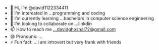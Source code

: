 - 👋 Hi, I’m @david1122334411
- 👀 I’m interested in ...programming and  coding
- 🌱 I’m currently learning ...bachelors in computer science engineering
- 💞️ I’m looking to collaborate on ...linkdin
- 📫 How to reach me ...davidghoshal72@gmail.com
- 😄 Pronouns: ...
- ⚡ Fun fact: ...i am introvert but very frank with friends

<!---
david1122334411/david1122334411 is a ✨ special ✨ repository because its `README.md` (this file) appears on your GitHub profile.
You can click the Preview link to take a look at your changes.
--->
